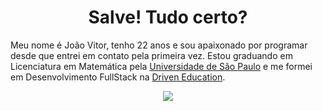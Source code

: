 <h1 align="center">Salve! Tudo certo?</h1>

Meu nome é João Vitor, tenho 22 anos e sou apaixonado por programar desde que entrei em contato pela primeira vez. Estou graduando em Licenciatura em Matemática pela [Universidade de São Paulo](https://usp.br) e me formei em Desenvolvimento FullStack na [Driven Education](https://driven.gupy.io/).

<p align="center">
  <img src="https://github-readme-stats.vercel.app/api/top-langs/?username=anuraghazra&langs_count=8&hide=css,html,astro,makefile,glsl">
</p>
